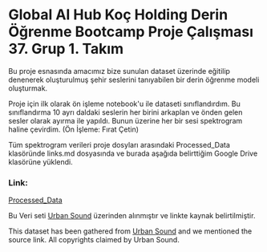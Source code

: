 # Global AI Hub Koç Holding Derin Öğrenme Bootcamp Proje Çalışması 37. Grup 1. Takım

Bu proje esnasında amacımız bize sunulan dataset üzerinde eğitilip denenerek oluşturulmuş şehir seslerini tanıyabilen bir derin öğrenme modeli oluşturmak.

Proje için ilk olarak ön işleme notebook'u ile dataseti sınıflandırdım. Bu sınıflandırma 10 ayrı daldaki seslerin her birini arkaplan ve önden gelen sesler olarak ayırma ile yapıldı. Bunun üzerine her bir sesi spektrogram haline çevirdim. (Ön İşleme: Fırat Çetin)

Tüm spektrogram verileri proje dosyları arasındaki Processed_Data klasöründe links.md dosyasında ve burada aşağıda belirttiğim Google Drive klasörüne yüklendi. 

### Link:

[Processed_Data](https://drive.google.com/drive/folders/1YxtMix5-pGszsR39pq_Zq7iU73uZStFa?usp=sharing)


Bu Veri seti [Urban Sound](https://urbansounddataset.weebly.com/urbansound8k.html) üzerinden alınmıştır ve linkte kaynak belirtilmiştir. 

This dataset has been gathered from [Urban Sound](https://urbansounddataset.weebly.com/urbansound8k.html) and we mentioned the source link. All copyrights claimed by Urban Sound.